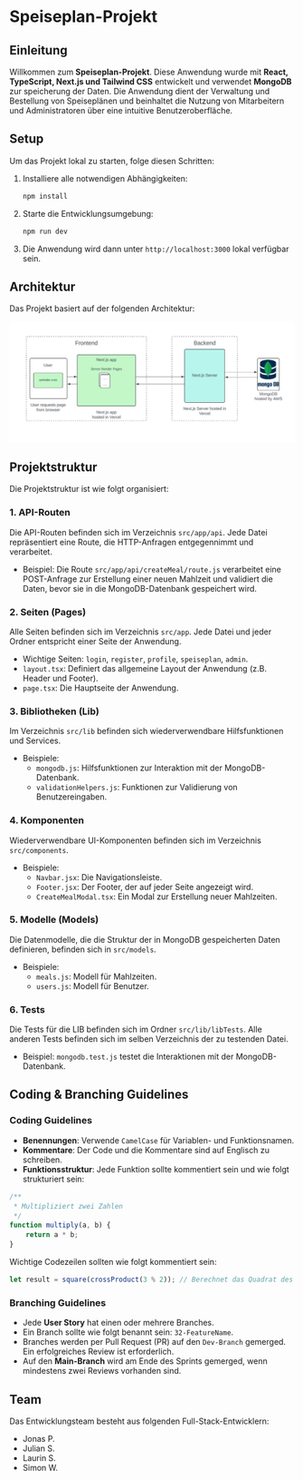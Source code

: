 
# Speiseplan-Projekt

## Einleitung

Willkommen zum **Speiseplan-Projekt**. Diese Anwendung wurde mit **React, TypeScript, Next.js und Tailwind CSS** entwickelt und verwendet **MongoDB** zur speicherung der Daten. Die Anwendung dient der Verwaltung und Bestellung von Speiseplänen und beinhaltet die Nutzung von Mitarbeitern und Administratoren über eine intuitive Benutzeroberfläche.

## Setup

Um das Projekt lokal zu starten, folge diesen Schritten:

1. Installiere alle notwendigen Abhängigkeiten:
   ```bash
   npm install
   ```
2. Starte die Entwicklungsumgebung:
   ```bash
   npm run dev
   ```
3. Die Anwendung wird dann unter `http://localhost:3000` lokal verfügbar sein.

## Architektur

Das Projekt basiert auf der folgenden Architektur:

![Architekturdiagramm](speiseplan_projekt/images/DiagrammArchitekturNextJS.jpg)


## Projektstruktur

Die Projektstruktur ist wie folgt organisiert:

### 1. API-Routen

Die API-Routen befinden sich im Verzeichnis `src/app/api`. Jede Datei repräsentiert eine Route, die HTTP-Anfragen entgegennimmt und verarbeitet.

- Beispiel: Die Route `src/app/api/createMeal/route.js` verarbeitet eine POST-Anfrage zur Erstellung einer neuen Mahlzeit und validiert die Daten, bevor sie in die MongoDB-Datenbank gespeichert wird.

### 2. Seiten (Pages)

Alle Seiten befinden sich im Verzeichnis `src/app`. Jede Datei und jeder Ordner entspricht einer Seite der Anwendung.

- Wichtige Seiten: `login`, `register`, `profile`, `speiseplan`, `admin`.
- `layout.tsx`: Definiert das allgemeine Layout der Anwendung (z.B. Header und Footer).
- `page.tsx`: Die Hauptseite der Anwendung.

### 3. Bibliotheken (Lib)

Im Verzeichnis `src/lib` befinden sich wiederverwendbare Hilfsfunktionen und Services.

- Beispiele: 
  - `mongodb.js`: Hilfsfunktionen zur Interaktion mit der MongoDB-Datenbank.
  - `validationHelpers.js`: Funktionen zur Validierung von Benutzereingaben.

### 4. Komponenten

Wiederverwendbare UI-Komponenten befinden sich im Verzeichnis `src/components`.

- Beispiele: 
  - `Navbar.jsx`: Die Navigationsleiste.
  - `Footer.jsx`: Der Footer, der auf jeder Seite angezeigt wird.
  - `CreateMealModal.tsx`: Ein Modal zur Erstellung neuer Mahlzeiten.

### 5. Modelle (Models)

Die Datenmodelle, die die Struktur der in MongoDB gespeicherten Daten definieren, befinden sich in `src/models`.

- Beispiele: 
  - `meals.js`: Modell für Mahlzeiten.
  - `users.js`: Modell für Benutzer.

### 6. Tests

Die Tests für die LIB befinden sich im Ordner `src/lib/libTests`. Alle anderen Tests befinden sich im selben Verzeichnis der zu testenden Datei.

- Beispiel: `mongodb.test.js` testet die Interaktionen mit der MongoDB-Datenbank.

## Coding & Branching Guidelines

### Coding Guidelines

- **Benennungen**: Verwende `CamelCase` für Variablen- und Funktionsnamen.
- **Kommentare**: Der Code und die Kommentare sind auf Englisch zu schreiben.
- **Funktionsstruktur**: Jede Funktion sollte kommentiert sein und wie folgt strukturiert sein:

```js
/**
 * Multipliziert zwei Zahlen
 */
function multiply(a, b) {
    return a * b;
}
```

Wichtige Codezeilen sollten wie folgt kommentiert sein:

```js
let result = square(crossProduct(3 % 2)); // Berechnet das Quadrat des Kreuzprodukts
```

### Branching Guidelines

- Jede **User Story** hat einen oder mehrere Branches.
- Ein Branch sollte wie folgt benannt sein: `32-FeatureName`.
- Branches werden per Pull Request (PR) auf den `Dev-Branch` gemerged. Ein erfolgreiches Review ist erforderlich.
- Auf den **Main-Branch** wird am Ende des Sprints gemerged, wenn mindestens zwei Reviews vorhanden sind.

## Team

Das Entwicklungsteam besteht aus folgenden Full-Stack-Entwicklern:

- Jonas P.
- Julian S.
- Laurin S.
- Simon W.
